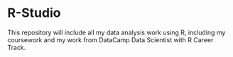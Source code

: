 # R-Studio

This repository will include all my data analysis work using R, including my coursework and my work from DataCamp Data Scientist with R Career Track.
